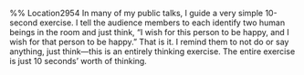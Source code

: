 %% Location2954 
In many of my public talks, I guide a very simple 10-second exercise. I tell the audience members to each identify two human beings in the room and just think, “I wish for this person to be happy, and I wish for that person to be happy.” That is it. I remind them to not do or say anything, just think—this is an entirely thinking exercise. The entire exercise is just 10 seconds’ worth of thinking. 